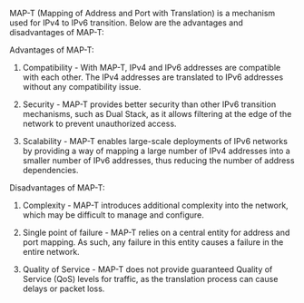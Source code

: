 MAP-T (Mapping of Address and Port with Translation) is a mechanism used for IPv4 to IPv6 transition. Below are the advantages and disadvantages of MAP-T:

Advantages of MAP-T:
1. Compatibility - With MAP-T, IPv4 and IPv6 addresses are compatible with each other. The IPv4 addresses are translated to IPv6 addresses without any compatibility issue.

2. Security - MAP-T provides better security than other IPv6 transition mechanisms, such as Dual Stack, as it allows filtering at the edge of the network to prevent unauthorized access.

3. Scalability - MAP-T enables large-scale deployments of IPv6 networks by providing a way of mapping a large number of IPv4 addresses into a smaller number of IPv6 addresses, thus reducing the number of address dependencies.

Disadvantages of MAP-T:
1. Complexity - MAP-T introduces additional complexity into the network, which may be difficult to manage and configure.

2. Single point of failure - MAP-T relies on a central entity for address and port mapping. As such, any failure in this entity causes a failure in the entire network.

3. Quality of Service - MAP-T does not provide guaranteed Quality of Service (QoS) levels for traffic, as the translation process can cause delays or packet loss.
